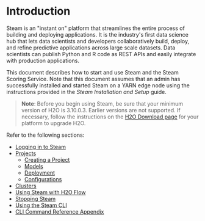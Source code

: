 # Introduction

Steam is an "instant on" platform that streamlines the entire process of building and deploying applications. It is the industry's first data science hub that lets data scientists and developers collaboratively build, deploy, and refine predictive applications across large scale datasets. Data scientists can publish Python and R code as REST APIs and easily integrate with production applications.

This document describes how to start and use Steam and the Steam Scoring Service. Note that this document assumes that an admin has successfully installed and started Steam on a YARN edge node using the instructions provided in the *Steam Installation and Setup* guide. 

>**Note**: Before you begin using Steam, be sure that your minimum version of H2O is 3.10.0.3. Earlier versions are not supported. If necessary, follow the instructions on the <a href="http://www.h2o.ai/download/h2o/choose">H2O Download page</a> for your platform to upgrade H2O. 

Refer to the following sections:

* [Logging in to Steam](StartingSteam.md)
* [Projects](Projects.md)
  * [Creating a Project](Projects.md#createproject)
  * [Models](Models.md)
  * [Deployment](Deployment.md)
  * [Configurations](Configurations.md)
* [Clusters](Clusters.md)
* [Using Steam with H2O Flow](UseSteamWithFlow.md)
* [Stopping Steam](StopSteam.md)
* [Using the Steam CLI](UsingCLI.md)
* [CLI Command Reference Appendix](CLIAppendix.md)